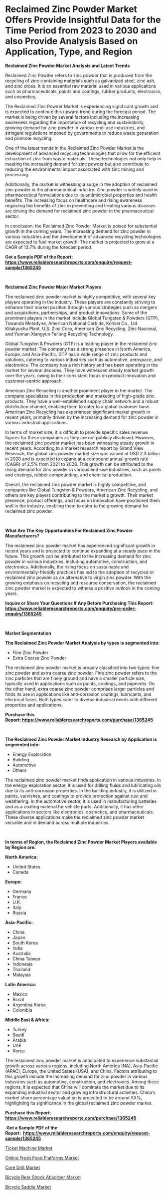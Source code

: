 <p><h1>Reclaimed Zinc Powder Market Offers Provide Insightful Data for the Time Period from 2023 to 2030 and also Provide Analysis Based on Application, Type, and Region</h1></p><p><strong>Reclaimed Zinc Powder Market Analysis and Latest Trends</strong></p>
<p><p>Reclaimed Zinc Powder refers to zinc powder that is produced from the recycling of zinc-containing materials such as galvanized steel, zinc ash, and zinc dross. It is an essential raw material used in various applications such as pharmaceuticals, paints and coatings, rubber products, electronics, and cosmetics.</p><p>The Reclaimed Zinc Powder Market is experiencing significant growth and is expected to continue this upward trend during the forecast period. The market is being driven by several factors including the increasing awareness regarding the importance of recycling and sustainability, growing demand for zinc powder in various end-use industries, and stringent regulations imposed by governments to reduce waste generation and promote recycling.</p><p>One of the latest trends in the Reclaimed Zinc Powder Market is the development of advanced recycling technologies that allow for the efficient extraction of zinc from waste materials. These technologies not only help in meeting the increasing demand for zinc powder but also contribute to reducing the environmental impact associated with zinc mining and processing.</p><p>Additionally, the market is witnessing a surge in the adoption of reclaimed zinc powder in the pharmaceutical industry. Zinc powder is widely used in pharmaceutical formulations due to its antimicrobial properties and health benefits. The increasing focus on healthcare and rising awareness regarding the benefits of zinc in preventing and treating various diseases are driving the demand for reclaimed zinc powder in the pharmaceutical sector.</p><p>In conclusion, the Reclaimed Zinc Powder Market is poised for substantial growth in the coming years. The increasing demand for zinc powder in various industries and the development of advanced recycling technologies are expected to fuel market growth. The market is projected to grow at a CAGR of 13.7% during the forecast period.</p></p>
<p><strong>Get a Sample PDF of the Report:&nbsp; <a href="https://www.reliableresearchreports.com/enquiry/request-sample/1365245">https://www.reliableresearchreports.com/enquiry/request-sample/1365245</a></strong></p>
<p>&nbsp;</p>
<p><strong>Reclaimed Zinc Powder Major Market Players</strong></p>
<p><p>The reclaimed zinc powder market is highly competitive, with several key players operating in the industry. These players are constantly striving to enhance their market position through various strategies such as mergers and acquisitions, partnerships, and product innovations. Some of the prominent players in the market include Global Tungsten & Powders (GTP), Towanda Metadyne, American National Carbide, Kohsei Co., Ltd. Kitakyushu Plant, U.S. Zinc Corp, American Zinc Recycling, Zinc Nacional, and Yunnan Xiangyun Feilong Recycling Technology.</p><p>Global Tungsten & Powders (GTP) is a leading player in the reclaimed zinc powder market. The company has a strong presence in North America, Europe, and Asia-Pacific. GTP has a wide range of zinc products and solutions, catering to various industries such as automotive, aerospace, and electronics. The company has a rich history and has been operating in the market for several decades. They have witnessed steady market growth over the years, owing to their consistent focus on product innovation and customer-centric approach.</p><p>American Zinc Recycling is another prominent player in the market. The company specializes in the production and marketing of high-grade zinc products. They have a well-established supply chain network and a robust distribution channel, enabling them to cater to a global customer base. American Zinc Recycling has experienced significant market growth in recent years, primarily driven by the increasing demand for zinc powder in various industrial applications.</p><p>In terms of market size, it is difficult to provide specific sales revenue figures for these companies as they are not publicly disclosed. However, the reclaimed zinc powder market has been witnessing steady growth in recent years. According to a market research report by Grand View Research, the global zinc powder market size was valued at USD 2.3 billion in 2020 and is expected to expand at a compound annual growth rate (CAGR) of 2.5% from 2021 to 2028. This growth can be attributed to the rising demand for zinc powder in various end-use industries, such as paints and coatings, rubber compounding, and chemical production.</p><p>Overall, the reclaimed zinc powder market is highly competitive, and companies like Global Tungsten & Powders, American Zinc Recycling, and others are key players contributing to the market's growth. Their market presence, product offerings, and focus on innovation have positioned them well in the industry, enabling them to cater to the growing demand for reclaimed zinc powder.</p></p>
<p>&nbsp;</p>
<p><strong>What Are The Key Opportunities For Reclaimed Zinc Powder Manufacturers?</strong></p>
<p><p>The reclaimed zinc powder market has experienced significant growth in recent years and is projected to continue expanding at a steady pace in the future. This growth can be attributed to the increasing demand for zinc powder in various industries, including automotive, construction, and electronics. Additionally, the rising focus on sustainable and environmentally-friendly practices has led to the adoption of recycled or reclaimed zinc powder as an alternative to virgin zinc powder. With the growing emphasis on recycling and resource conservation, the reclaimed zinc powder market is expected to witness a positive outlook in the coming years.</p></p>
<p><strong>Inquire or Share Your Questions If Any Before Purchasing This Report: <a href="https://www.reliableresearchreports.com/enquiry/pre-order-enquiry/1365245">https://www.reliableresearchreports.com/enquiry/pre-order-enquiry/1365245</a></strong></p>
<p>&nbsp;</p>
<p><strong>Market Segmentation</strong></p>
<p><strong>The Reclaimed Zinc Powder Market Analysis by types is segmented into:</strong></p>
<p><ul><li>Fine Zinc Powder</li><li>Extra Coarse Zinc Powder</li></ul></p>
<p><p>The reclaimed zinc powder market is broadly classified into two types: fine zinc powder and extra coarse zinc powder. Fine zinc powder refers to the zinc particles that are finely ground and have a smaller particle size, typically used in applications such as paints, coatings, and pigments. On the other hand, extra coarse zinc powder comprises larger particles and finds its use in applications like anti-corrosion coatings, lubricants, and electrical fuses. Both types cater to diverse industrial needs with different properties and applications.</p></p>
<p><strong>Purchase this Report:&nbsp;<a href="https://www.reliableresearchreports.com/purchase/1365245">https://www.reliableresearchreports.com/purchase/1365245</a></strong></p>
<p>&nbsp;</p>
<p><strong>The Reclaimed Zinc Powder Market Industry Research by Application is segmented into:</strong></p>
<p><ul><li>Energy Exploration</li><li>Building</li><li>Automotive</li><li>Others</li></ul></p>
<p><p>The reclaimed zinc powder market finds application in various industries. In the energy exploration sector, it is used for drilling fluids and lubricating oils due to its anti-corrosion properties. In the building industry, it is utilized in paints, varnishes, and coatings to provide protection against rust and weathering. In the automotive sector, it is used in manufacturing batteries and as a coating material for vehicle parts. Additionally, it has other applications in sectors like electronics, cosmetics, and pharmaceuticals. These diverse applications make the reclaimed zinc powder market versatile and in demand across multiple industries.</p></p>
<p>&nbsp;</p>
<p><strong>In terms of Region, the Reclaimed Zinc Powder Market Players available by Region are:</strong></p>
<p>
    <p> <strong> North America: </strong>
        <ul>
            <li>United States</li>
            <li>Canada</li>
        </ul>
        </p> 
    <p> <strong> Europe: </strong>
        <ul>
            <li>Germany</li>
            <li>France</li>
            <li>U.K.</li>
            <li>Italy</li>
            <li>Russia</li>
        </ul>
        </p> 
    <p> <strong> Asia-Pacific: </strong>
        <ul>
            <li>China</li>
            <li>Japan</li>
            <li>South Korea</li>
            <li>India</li>
            <li>Australia</li>
            <li>China Taiwan</li>
            <li>Indonesia</li>
            <li>Thailand</li>
            <li>Malaysia</li>
        </ul>
        </p> 
    <p> <strong> Latin America: </strong>
        <ul>
            <li>Mexico</li>
            <li>Brazil</li>
            <li>Argentina Korea</li>
            <li>Colombia</li>
        </ul>
        </p> 
    <p> <strong> Middle East & Africa: </strong>
        <ul>
            <li>Turkey</li>
            <li>Saudi</li>
            <li>Arabia</li>
            <li>UAE</li>
            <li>Korea</li>
        </ul>
    </p>
    </p>
<p><p>The reclaimed zinc powder market is anticipated to experience substantial growth across various regions, including North America (NA), Asia-Pacific (APAC), Europe, the United States (USA), and China. Factors attributing to this growth include the increasing demand for zinc powder in various industries such as automotive, construction, and electronics. Among these regions, it is expected that China will dominate the market due to its expanding industrial sector and growing infrastructural activities. China's market share percentage valuation is projected to be around XX%, highlighting its significance in the global reclaimed zinc powder market.</p></p>
<p><strong>Purchase this Report: <a href="https://www.reliableresearchreports.com/purchase/1365245">https://www.reliableresearchreports.com/purchase/1365245</a></strong></p>
<p>&nbsp;<strong>Get a Sample PDF of the Report:&nbsp;&nbsp;<a href="https://www.reliableresearchreports.com/enquiry/request-sample/1365245">https://www.reliableresearchreports.com/enquiry/request-sample/1365245</a></strong></p>
<p><strong></strong></p>
<p><p><a href="https://www.linkedin.com/pulse/decoding-ticket-machine-market-deep-dive-latest-trends-hfn2c/">Ticket Machine Market</a></p><p><a href="https://github.com/gdfhhhj/Market-Research-Report-List-1/blob/main/online-fresh-food-platforms-market.md">Online Fresh Food Platforms Market</a></p><p><a href="https://www.linkedin.com/pulse/decoding-core-drill-market-deep-dive-latest-trends-segmentation-psyre/">Core Drill Market</a></p><p><a href="https://medium.com/@carrolltorp/bicycle-rear-shock-absorber-market-size-growth-forecast-2023-2030-ef79b96d68cd">Bicycle Rear Shock Absorber Market</a></p><p><a href="https://medium.com/@orinsmitham1985/bicycle-saddle-market-size-growth-forecast-2023-2030-3332cdfe0239">Bicycle Saddle Market</a></p></p>